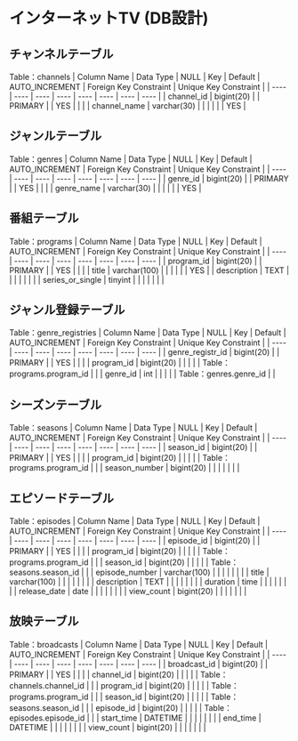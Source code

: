 # インターネットTV (DB設計)

## チャンネルテーブル

  Table：channels <!-- チャンネルテーブル  -->
  | Column Name | Data Type | NULL | Key | Default | AUTO_INCREMENT | Foreign Key Constraint | Unique Key Constraint |
  | ---- | ---- | ---- | ---- | ---- | ---- | ---- | ---- |
  | channel_id | bigint(20) | | PRIMARY | | YES | | |
  | channel_name | varchar(30) | | | | | | YES |

## ジャンルテーブル

  Table：genres <!-- ジャンルテーブル  -->
  | Column Name | Data Type | NULL | Key | Default | AUTO_INCREMENT | Foreign Key Constraint | Unique Key Constraint |
  | ---- | ---- | ---- | ---- | ---- | ---- | ---- | ---- |
  | genre_id | bigint(20) | | PRIMARY | | YES | | |
  | genre_name | varchar(30) | | | | | | YES |

## 番組テーブル

  Table：programs <!-- 番組テーブル  -->
  | Column Name | Data Type | NULL | Key | Default | AUTO_INCREMENT | Foreign Key Constraint | Unique Key Constraint |
  | ---- | ---- | ---- | ---- | ---- | ---- | ---- | ---- |
  | program_id | bigint(20) | | PRIMARY | | YES | | |
  | title | varchar(100) | | | | | | YES |
  | description | TEXT | | | | | | |
  | series_or_single | tinyint | | | | | | |

## ジャンル登録テーブル

  Table：genre_registries <!-- ジャンル登録テーブル  -->
  | Column Name | Data Type | NULL | Key | Default | AUTO_INCREMENT | Foreign Key Constraint | Unique Key Constraint |
  | ---- | ---- | ---- | ---- | ---- | ---- | ---- | ---- |
  | genre_registr_id | bigint(20) | | PRIMARY | | YES | | |
  | program_id | bigint(20) | | | | | Table：programs.program_id | |
  | genre_id | int | | | | | Table：genres.genre_id | |

## シーズンテーブル

  Table：seasons <!-- シーズンテーブル  -->
  | Column Name | Data Type | NULL | Key | Default | AUTO_INCREMENT | Foreign Key Constraint | Unique Key Constraint |
  | ---- | ---- | ---- | ---- | ---- | ---- | ---- | ---- |
  | season_id | bigint(20) | | PRIMARY | | YES | | |
  | program_id | bigint(20) | | | | | Table：programs.program_id | |
  | season_number | bigint(20) | | | | |  | |

## エピソードテーブル

  Table：episodes <!-- エピソードテーブル  -->
  | Column Name | Data Type | NULL | Key | Default | AUTO_INCREMENT | Foreign Key Constraint | Unique Key Constraint |
  | ---- | ---- | ---- | ---- | ---- | ---- | ---- | ---- |
  | episode_id | bigint(20) | | PRIMARY | | YES | | |
  | program_id | bigint(20) | | | | | Table：programs.program_id | |
  | season_id | bigint(20) | | | | | Table：seasons.season_id | |
  | episode_number | varchar(100) | | | | |  | |
  | title | varchar(100) | | | | |  | |
  | description | TEXT | | | | |  | |
  | duration | time | | | | |  | |
  | release_date | date | | | | |  | |
  | view_count | bigint(20) | | | | |  | |

## 放映テーブル

  Table：broadcasts <!-- 放映テーブル  -->
  | Column Name | Data Type | NULL | Key | Default | AUTO_INCREMENT | Foreign Key Constraint | Unique Key Constraint |
  | ---- | ---- | ---- | ---- | ---- | ---- | ---- | ---- |
  | broadcast_id | bigint(20) | | PRIMARY | | YES | | |
  | channel_id | bigint(20) | | | | | Table：channels.channel_id | |
  | program_id | bigint(20) | | | | | Table：programs.program_id | |
  | season_id | bigint(20) | | | | | Table：seasons.season_id | |
  | episode_id | bigint(20) | | | | | Table：episodes.episode_id | |
  | start_time | DATETIME | | | | |  | |
  | end_time | DATETIME | | | | |  | |
  | view_count | bigint(20) | | | | |  | |
